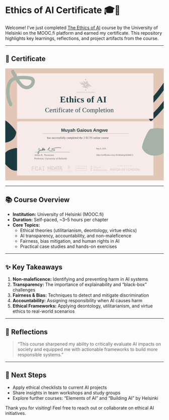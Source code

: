 # Ethics of AI Certificate 🎓🤖

Welcome! I’ve just completed [The Ethics of AI](https://ethics-of-ai.mooc.fi/start) course by the University of Helsinki on the MOOC.fi platform and earned my certificate. This repository highlights key learnings, reflections, and project artifacts from the course.

---

## 📜 Certificate

![Certificate of Completion](./certificate-ethics-of-ai.png)

---

## 📚 Course Overview

- **Institution:** University of Helsinki (MOOC.fi)  
- **Duration:** Self-paced, ~3–5 hours per chapter  
- **Core Topics:**
  - Ethical theories (utilitarianism, deontology, virtue ethics)
  - AI transparency, accountability, and non-maleficence
  - Fairness, bias mitigation, and human rights in AI
  - Practical case studies and hands-on exercises

---

## ✨ Key Takeaways

1. **Non-maleficence:** Identifying and preventing harm in AI systems  
2. **Transparency:** The importance of explainability and “black-box” challenges  
3. **Fairness & Bias:** Techniques to detect and mitigate discrimination  
4. **Accountability:** Assigning responsibility when AI causes harm  
5. **Ethical Frameworks:** Applying deontology, utilitarianism, and virtue ethics to real-world scenarios

---

## 📝 Reflections

> “This course sharpened my ability to critically evaluate AI impacts on society and equipped me with actionable frameworks to build more responsible systems.”

---

## 🚀 Next Steps

- Apply ethical checklists to current AI projects  
- Share insights in team workshops and study groups  
- Explore further courses: “Elements of AI” and “Building AI” by Helsinki  



Thank you for visiting! Feel free to reach out or collaborate on ethical AI initiatives.

